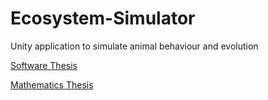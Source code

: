 # Ecosystem-Simulator
Unity application to simulate animal behaviour and evolution 

[Software Thesis](https://github.com/Dacarpe03/Ecosystem-Simulator/blob/main/MemoriaDanielCarmonaPedrajasSoftware.pdf) 

[Mathematics Thesis](https://github.com/Dacarpe03/Ecosystem-Simulator/blob/main/MemoriaDanielCarmonaPedrajasMatematicas.pdf)
